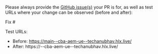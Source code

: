 Please always provide the [GitHub issue(s)](../issues) your PR is for, as well as test URLs where your change can be observed (before and after):

Fix #<gh-issue-id>

Test URLs:
- Before: https://main--cba-aem-ue--techanubhav.hlx.live/
- After: https://<branch>--cba-aem-ue--techanubhav.hlx.live/
